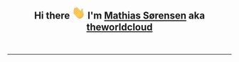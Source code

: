 
<h2 align="center">
    <b>Hi there </b> 
    <img src="https://raw.githubusercontent.com/ABSphreak/ABSphreak/master/gifs/Hi.gif" width="30px">
    I'm <u>Mathias Sørensen</u> aka <u>theworldcloud</u>
</h2> 

<br>
<hr>
